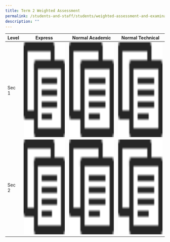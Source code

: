 ```yaml
---
title: Term 2 Weighted Assessment
permalink: /students-and-staff/students/weighted-assessment-and-examination/term-2-weighted-assessment/
description: ""
---
```

<table>
<thead>
  <tr>
    <th>Level</th>
    <th>Express</th>
    <th>Normal Academic</th>
    <th>Normal Technical</th>
  </tr>
</thead>
<tbody>
  <tr>
    <td>Sec 1</td>
    <td><a href="/files/WA%201_2022_Topics_Collated%201E.pdf"><img src="/images/copy.png" width="400" height="300"></td>
    <td><a href="/files/WA%201_2022_Topics_Collated%201NA.pdf"><img src="/images/copy.png" width="400" height="300"></td>
    <td><a href="/files/WA%201_2022_Topics_Collated%201NT.pdf"><img src="/images/copy.png" width="400" height="300"></td>
  </tr>
  <tr>
    <td>Sec 2</td>
    <td><a href="/files/WA%201_2022_Topics_Collated%202E.pdf"><img src="/images/copy.png" width="400" height="300"></td>
    <td><a href="/files/WA%201_2022_Topics_Collated%202NA.pdf"><img src="/images/copy.png" width="400" height="300"></td>
    <td><a href="/files/WA%201_2022_Topics_Collated%202NT.pdf"><img src="/images/copy.png" width="400" height="300"></td>
  </tr>
</tbody>
</table>